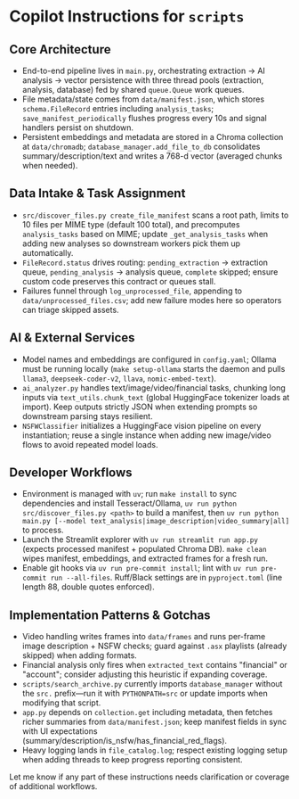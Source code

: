 # Copilot Instructions for `scripts`

## Core Architecture

- End-to-end pipeline lives in `main.py`, orchestrating extraction → AI analysis
  → vector persistence with three thread pools (extraction, analysis, database)
  fed by shared `queue.Queue` work queues.
- File metadata/state comes from `data/manifest.json`, which stores
  `schema.FileRecord` entries including `analysis_tasks`;
  `save_manifest_periodically` flushes progress every 10s and signal handlers
  persist on shutdown.
- Persistent embeddings and metadata are stored in a Chroma collection at
  `data/chromadb`; `database_manager.add_file_to_db` consolidates
  summary/description/text and writes a 768-d vector (averaged chunks when
  needed).

## Data Intake & Task Assignment

- `src/discover_files.py create_file_manifest` scans a root path, limits to 10
  files per MIME type (default 100 total), and precomputes `analysis_tasks`
  based on MIME; update `_get_analysis_tasks` when adding new analyses so
  downstream workers pick them up automatically.
- `FileRecord.status` drives routing: `pending_extraction` → extraction queue,
  `pending_analysis` → analysis queue, `complete` skipped; ensure custom code
  preserves this contract or queues stall.
- Failures funnel through `log_unprocessed_file`, appending to
  `data/unprocessed_files.csv`; add new failure modes here so operators can
  triage skipped assets.

## AI & External Services

- Model names and embeddings are configured in `config.yaml`; Ollama must be
  running locally (`make setup-ollama` starts the daemon and pulls `llama3`,
  `deepseek-coder-v2`, `llava`, `nomic-embed-text`).
- `ai_analyzer.py` handles text/image/video/financial tasks, chunking long
  inputs via `text_utils.chunk_text` (global HuggingFace tokenizer loads at
  import). Keep outputs strictly JSON when extending prompts so downstream
  parsing stays resilient.
- `NSFWClassifier` initializes a HuggingFace vision pipeline on every
  instantiation; reuse a single instance when adding new image/video flows to
  avoid repeated model loads.

## Developer Workflows

- Environment is managed with `uv`; run `make install` to sync dependencies and
  install Tesseract/Ollama, `uv run python src/discover_files.py <path>` to
  build a manifest, then
  `uv run python main.py [--model text_analysis|image_description|video_summary|all]`
  to process.
- Launch the Streamlit explorer with `uv run streamlit run app.py` (expects
  processed manifest + populated Chroma DB). `make clean` wipes manifest,
  embeddings, and extracted frames for a fresh run.
- Enable git hooks via `uv run pre-commit install`; lint with
  `uv run pre-commit run --all-files`. Ruff/Black settings are in
  `pyproject.toml` (line length 88, double quotes enforced).

## Implementation Patterns & Gotchas

- Video handling writes frames into `data/frames` and runs per-frame image
  description + NSFW checks; guard against `.asx` playlists (already skipped)
  when adding formats.
- Financial analysis only fires when `extracted_text` contains "financial" or
  "account"; consider adjusting this heuristic if expanding coverage.
- `scripts/search_archive.py` currently imports `database_manager` without the
  `src.` prefix—run it with `PYTHONPATH=src` or update imports when modifying
  that script.
- `app.py` depends on `collection.get` including metadata, then fetches richer
  summaries from `data/manifest.json`; keep manifest fields in sync with UI
  expectations (summary/description/is_nsfw/has_financial_red_flags).
- Heavy logging lands in `file_catalog.log`; respect existing logging setup when
  adding threads to keep progress reporting consistent.

Let me know if any part of these instructions needs clarification or coverage of
additional workflows.
